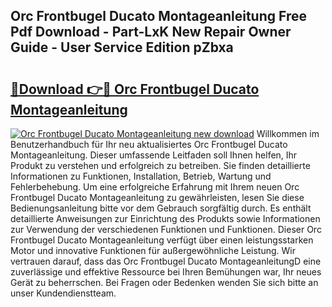 ## Orc Frontbugel Ducato Montageanleitung Free Pdf Download - Part-LxK New Repair Owner Guide - User Service Edition pZbxa

# <h2><a href="http://df6h7a.blite.top/?on=Orc+Frontbugel+Ducato+Montageanleitung">🔗Download 👉🔴 Orc Frontbugel Ducato Montageanleitung</a></h2>

[![Orc Frontbugel Ducato Montageanleitung new download](https://i.imgur.com/lujVjoI.png)](http://df6h7a.blite.top/?on=Orc+Frontbugel+Ducato+Montageanleitung)
Willkommen im Benutzerhandbuch für Ihr neu aktualisiertes Orc Frontbugel Ducato Montageanleitung. Dieser umfassende Leitfaden soll Ihnen helfen, Ihr Produkt zu verstehen und erfolgreich zu betreiben. Sie finden detaillierte Informationen zu Funktionen, Installation, Betrieb, Wartung und Fehlerbehebung. Um eine erfolgreiche Erfahrung mit Ihrem neuen Orc Frontbugel Ducato Montageanleitung zu gewährleisten, lesen Sie diese Bedienungsanleitung bitte vor dem Gebrauch sorgfältig durch. Es enthält detaillierte Anweisungen zur Einrichtung des Produkts sowie Informationen zur Verwendung der verschiedenen Funktionen und Funktionen. Dieser Orc Frontbugel Ducato Montageanleitung verfügt über einen leistungsstarken Motor und innovative Funktionen für außergewöhnliche Leistung. Wir vertrauen darauf, dass das Orc Frontbugel Ducato MontageanleitungD eine zuverlässige und effektive Ressource bei Ihren Bemühungen war, Ihr neues Gerät zu beherrschen. Bei Fragen oder Bedenken wenden Sie sich bitte an unser Kundendienstteam.
